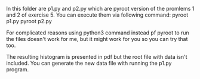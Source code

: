 In this folder are p1.py and p2.py which are pyroot version of the promlems 1 and 2 of exercise 5.
You can execute them via following command: 
pyroot p1.py
pyroot p2.py

For complicated reasons using python3 command instead pf pyroot to run the files doesn't work for me, but it might work for you so you can try that too.

The resulting histogram is presented in pdf but the root file with data isn't included. You can generate the new data file with running the p1.py program.




